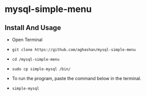 # mysql-simple-menu

## Install And Usage
- Open Terminal
- ```
  git clone https://github.com/aghashan/mysql-simple-menu
   ```
- ```
  cd /mysql-simple-menu
  ```
- ```
  sudo cp simple-mysql /bin/
  ```
- To run the program, paste the command below in the terminal. 
- ```
  simple-mysql
  ``` 